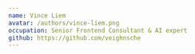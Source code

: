 ```yaml
---
name: Vince Liem
avatar: /authors/vince-liem.png
occupation: Senior Frontend Consultant & AI expert
github: https://github.com/veighnsche
---
```


